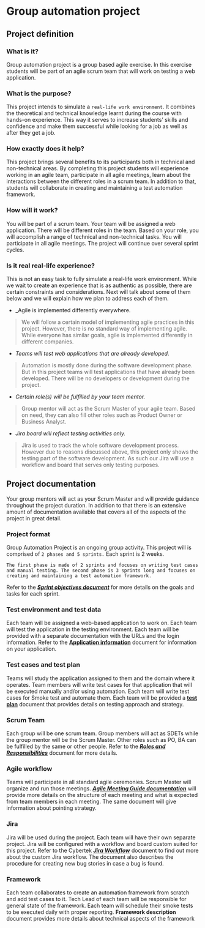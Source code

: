 # Group automation project
## Project definition

### What is it?	
Group automation project is a group based agile exercise. In this exercise students will be part of an agile scrum team that will work on testing a web application.
### What is the purpose?
This project intends to simulate a `real-life work environment`. It combines the theoretical and technical knowledge learnt during the course with hands-on experience. This way it serves to increase students’ skills and confidence and make them successful while looking for a job as well as after they get a job. 
### How exactly does it help? 
This project brings several benefits to its participants both in technical and non-technical areas. By completing this project students will experience working in an agile team, participate in all agile meetings, learn about the interactions between the different roles in a scrum team. In addition to that, students will collaborate in creating and maintaining a test automation framework.  

### How will it work?
You will be part of a scrum team. Your team will be assigned a web application. There will be different roles in the team. Based on your role, you will accomplish a range of technical and non-technical tasks. You will participate in all agile meetings. The project will continue over several sprint cycles.
### Is it real real-life experience? 
This is not an easy task to fully simulate a real-life work environment. While we wait to create an experience that is as authentic as possible, there are certain constraints and considerations. Next will talk about some of them below and we will explain how we plan to address each of them. 
 - _Agile is implemented differently everywhere.  
 
>    We will follow a certain model of implementing agile practices in this project. However, there is no standard way of implementing agile. While everyone has similar goals, agile is implemented differently in different companies. 
- _Teams will test web applications that are already developed._

>    Automation is mostly done during the software development phase. But in this project teams will test applications that have already been developed. There will be no developers or development during the project.
- _Certain role(s) will be fulfilled by your team mentor._

>    Group mentor will act as the Scrum Master of your agile team. Based on need, they can also fill other roles such as Product Owner or Business Analyst.
- _Jira board will reflect testing activities only._

>    Jira is used to track the whole software development process. However due to reasons discussed above, this project only shows the testing part of the software development. As such our Jira will use a workflow and board that serves only testing purposes.

	

## Project documentation

Your group mentors will act as your Scrum Master and will provide guidance throughout the project duration. In addition to that there is an extensive amount of documentation available that covers all of the aspects of the project in great detail. 
### Project format
Group Automation Project is an ongoing group activity. This project will is comprised of ``2 phases and 5 sprints.`` Each sprint is 2 weeks. 
```
The first phase is made of 2 sprints and focuses on writing test cases and manual testing. The second phase is 3 sprints long and focuses on creating and maintaining a test automation framework.
``` 
Refer to the **_[Sprint objectives document](Documents/Project%20Breakdown.pdf)_** for more details on the goals and tasks for each sprint.
### Test environment and test data 
Each team will be assigned a web-based application to work on. Each team will test the application in the testing environment. Each team will be provided with a separate documentation with the URLs and the login information. Refer to the **[Application information](Application%20information)** document for information on your application. 
### Test cases and test plan 
Teams will study the application assigned to them and the domain where it operates. Team members will write test cases for that application that will be executed manually and/or using automation. Each team will write test cases for Smoke test and automate them. Each team will be provided a **[test plan](Test%20Plan/readme.md)** document that provides details on testing approach and strategy. 
### Scrum Team
Each group will be one scrum team. Group members will act as SDETs while the group mentor will be the Scrum Master. Other roles such as PO, BA can be fulfilled by the same or other people. Refer to the **_[Roles and Responsibilities](Documents/Roles%20and%20Responsibilities.pdf)_** document for more details. 
### Agile workflow
Teams will participate in all standard agile ceremonies. Scrum Master will organize and run those meetings. **_[Agile Meeting Guide documentation](Documents/Agile%20Meeting%20Guide.pdf)_** will provide more details on the structure of each meeting and what is expected from team members in each meeting. The same document will give information about pointing strategy.  
### Jira
Jira will be used during the project. Each team will have their own separate project. Jira will be configured with a workflow and board custom suited for this project. Refer to the Cybertek **_[Jira Workflow](Documents/Cybertek%20jira%20workflow.pdf)_** document to find out more about the custom Jira workflow. The document also describes the procedure for creating new bug stories in case a bug is found.
### Framework
Each team collaborates to create an automation framework from scratch and add test cases to it. Tech Lead of each team will be responsible for general state of the framework. Each team will schedule their smoke tests to be executed daily with proper reporting. **Framework description** document provides more details about technical aspects of the framework

